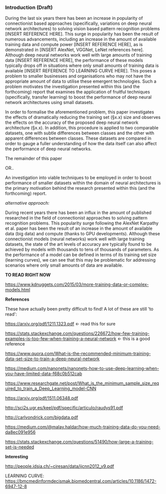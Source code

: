 ### Introduction (Draft)

During the last six years there has been an increase in popularity of connectionist based approaches (specifically, variations on deep neural network architectures) to solving vision based pattern recognition problems [INSERT REFERENCE HERE]. This surge in popularity has been the result of numerous advancements, including an increase in the amount of available training data and compute power [INSERT REFERENCE HERE], as is demonstrated in [INSERT AlexNet, VGGNet, LeNet references here]. Although deep neural networks work well with large amounts of training data [INSERT REFERENCE HERE], the performance of these models typically drops off in situations where only small amounts of training data is available [INSERT REFERENCE TO LEARNING CURVE HERE]. This poses a problem to smaller businesses and organisations who may not have the appropriate amount of data to utilise these emergent technologies. Such a problem motivates the investigation presented within this (and the forthcoming) report that examines the application of fruitful techniques (specifically, transfer learning) to boost the performance of deep neural network architectures using small datasets.

In order to formalise the aforementioned problem, this paper investigates the effects of dramatically reducing the training set (§x.x) size and observes the effects on the accuracy of the proposed deep neural network architecture (§x.x). In addition, this procedure is applied to two comparable datasets, one with subtle differences between classes and the other with apparent differences between classes. These datasets are compared in order to gauge a fuller understanding of how the data itself can also affect the performance of deep neural networks.

The remainder of this paper 

OR..

An investigation into viable techniques to be employed in order to boost performance of smaller datasets within the domain of neural architectures is the primary motivation behind the research presented within this (and the forthcoming) report.

*alternative approach:*

During recent years there has been an influx in the amount of published researched in the field of connectionist approaches to solving pattern recognition problems. This popularity surge following the AlexNet Karpathy et al. paper has been the result of an increase in the amount of available data (big data) and compute (thanks to GPU developments). Although these connectionist models (neural networks) work well with large training datasets, the state of the art levels of accuracy are typically found to be achieved by models with thousands to tens of thousands of parameters. As the performance of a model can be defined in terms of its training set size (learning curves), we can see that this may be problematic for addressing scenarios where only small amounts of data are available.

**TO READ RIGHT NOW**

https://www.kdnuggets.com/2015/03/more-training-data-or-complex-models.html

**References**

These have actually been pretty difficult to find! A lot of these are still 'to read':

https://arxiv.org/pdf/1211.1323.pdf <- read this for sure

https://stats.stackexchange.com/questions/226672/how-few-training-examples-is-too-few-when-training-a-neural-network <- this is a good reference

https://www.quora.com/What-is-the-recommended-minimum-training-data-set-size-to-train-a-deep-neural-network

https://medium.com/nanonets/nanonets-how-to-use-deep-learning-when-you-have-limited-data-f68c0b512cab

https://www.researchgate.net/post/What_is_the_minimum_sample_size_required_to_train_a_Deep_Learning_model-CNN

https://arxiv.org/pdf/1511.06348.pdf

http://sci2s.ugr.es/keel/pdf/specific/articulo/raudys91.pdf

http://carlvondrick.com/bigdata.pdf

https://medium.com/@malay.haldar/how-much-training-data-do-you-need-da8ec091e956

https://stats.stackexchange.com/questions/51490/how-large-a-training-set-is-needed

**Interesting**

http://people.idsia.ch/~ciresan/data/ijcnn2012_v9.pdf

LEARNING CURVE: https://bmcmedinformdecismak.biomedcentral.com/articles/10.1186/1472-6947-12-8


